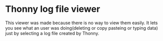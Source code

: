 # Thonny log file viewer
This viewer was made because there is no way to view them easily. It lets you see what an user was doing(deleting or copy pasteing or typing data) just by selecting a log file created by Thonny.
